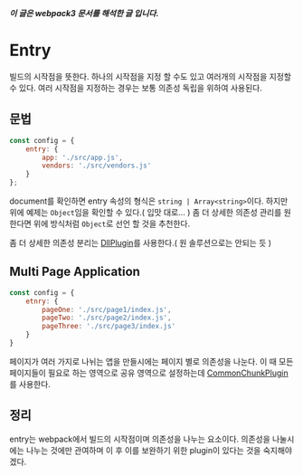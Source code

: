 ***이 글은 webpack3 문서를 해석한 글 입니다.***

# Entry
빌드의 시작점을 뜻한다. 하나의 시작점을 지정 할 수도 있고 여러개의 시작점을 지정할 수 있다.
여러 시작점을 지정하는 경우는 보통 의존성 독립을 위하여 사용된다.

## 문법
```javascript
const config = {
    entry: {
        app: './src/app.js',
        vendors: './src/vendors.js'
    }
};
```

document를 확인하면 entry 속성의 형식은 `string | Array<string>`이다. 하지만 위에
예제는 `Object`임을 확인할 수 있다.( 입맛 대로... ) 좀 더 상세한 의존성 관리를 원한다면
위에 방식처럼 `Object`로 선언 할 것을 추천한다. 

좀 더 상세한 의존성 분리는 [DllPlugin](https://webpack.js.org/plugins/dll-plugin/)를 사용한다.( 원 솔루션으로는 안되는 듯 )

## Multi Page Application
```javascript
const config = {
    etnry: {
        pageOne: './src/page1/index.js',
        pageTwo: './src/page2/index.js',
        pageThree: './src/page3/index.js'
    }
}
```

페이지가 여러 가지로 나뉘는 앱을 만들시에는 페이지 별로 의존성을 나눈다. 이 때 모든 페이지들이 필요로 하는 영역으로 
공유 영역으로 설정하는데 [CommonChunkPlugin](https://webpack.js.org/plugins/commons-chunk-plugin/)를 사용한다.

## 정리
entry는 webpack에서 빌드의 시작점이며 의존성을 나누는 요소이다. 의존성을 나눌시에는 나누는 것에만 관여하며
이 후 이를 보완하기 위한 plugin이 있다는 것을 숙지해야겠다.
